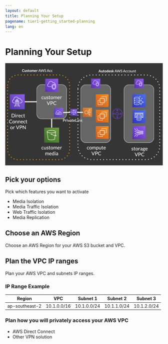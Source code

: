 ```yaml
---
layout: default
title: Planning Your Setup
pagename: tier1-getting_started-planning
lang: en
---
```


# Planning Your Setup

![Architecture](../images/tier1-arch-setup.png)

## Pick your options

Pick which features you want to activate
  * Media Isolation
  * Media Traffic Isolation
  * Web Traffic Isolation
  * Media Replication

## Choose an AWS Region

Choose an AWS Region for your AWS S3 bucket and VPC.

## Plan the VPC IP ranges

Plan your AWS VPC and subnets IP ranges.

### IP Range Example

| Region | VPC | Subnet 1 | Subnet 2 | Subnet 3 | 
|--------|-----|----------|----------|----------|
| ap-southeast-2 | 10.1.0.0/16 | 10.1.0.0/24 | 10.1.1.0/24 | 10.1.2.0/24 |


### Plan how you will privately access your AWS VPC

  * AWS Direct Connect
  * Other VPN solution

